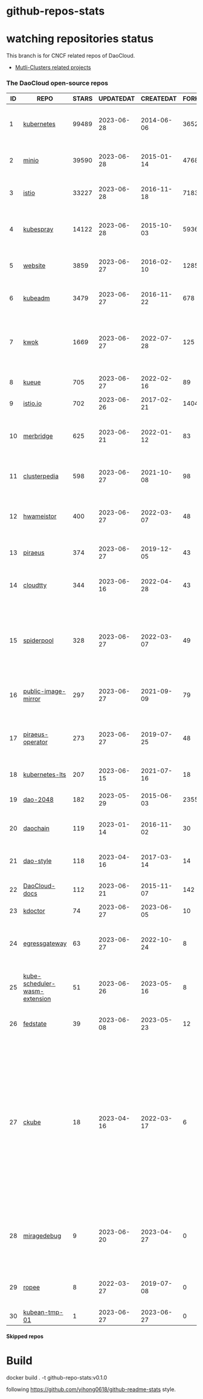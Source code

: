 # github-repos-stats

# watching repositories status

This branch is for CNCF related repos of DaoCloud.
- [Mutli-Clusters related projects](https://github.com/pacoxu/github-repos-stats/tree/multi-clusters)


<!--START_SECTION:github_repos-->
### The DaoCloud open-source repos
| ID |                                               REPO                                                | STARS | UPDATEDAT  | CREATEDAT  | FORKSCOUNT |                                                                                                                     DESCRIPTIONS                                                                                                                     |
|----|---------------------------------------------------------------------------------------------------|-------|------------|------------|------------|------------------------------------------------------------------------------------------------------------------------------------------------------------------------------------------------------------------------------------------------------|
|  1 | [kubernetes](https://github.com/kubernetes/kubernetes)                                            | 99489 | 2023-06-28 | 2014-06-06 |      36528 | Production-Grade Container Scheduling and Management                                                                                                                                                                                                 |
|  2 | [minio](https://github.com/minio/minio)                                                           | 39590 | 2023-06-28 | 2015-01-14 |       4768 | High Performance Object Storage for AI                                                                                                                                                                                                               |
|  3 | [istio](https://github.com/istio/istio)                                                           | 33227 | 2023-06-28 | 2016-11-18 |       7183 | Connect, secure, control, and observe services.                                                                                                                                                                                                      |
|  4 | [kubespray](https://github.com/kubernetes-sigs/kubespray)                                         | 14122 | 2023-06-28 | 2015-10-03 |       5936 | Deploy a Production Ready Kubernetes Cluster                                                                                                                                                                                                         |
|  5 | [website](https://github.com/kubernetes/website)                                                  |  3859 | 2023-06-27 | 2016-02-10 |      12853 | Kubernetes website and documentation repo:                                                                                                                                                                                                           |
|  6 | [kubeadm](https://github.com/kubernetes/kubeadm)                                                  |  3479 | 2023-06-27 | 2016-11-22 |        678 | Aggregator for issues filed against kubeadm                                                                                                                                                                                                          |
|  7 | [kwok](https://github.com/kubernetes-sigs/kwok)                                                   |  1669 | 2023-06-27 | 2022-07-28 |        125 | Kubernetes WithOut Kubelet -  Simulates thousands of Nodes and Clusters.                                                                                                                                                                             |
|  8 | [kueue](https://github.com/kubernetes-sigs/kueue)                                                 |   705 | 2023-06-27 | 2022-02-16 |         89 | Kubernetes-native Job Queueing                                                                                                                                                                                                                       |
|  9 | [istio.io](https://github.com/istio/istio.io)                                                     |   702 | 2023-06-26 | 2017-02-21 |       1404 | Source for the istio.io site                                                                                                                                                                                                                         |
| 10 | [merbridge](https://github.com/merbridge/merbridge)                                               |   625 | 2023-06-21 | 2022-01-12 |         83 | Use eBPF to speed up your Service Mesh like crossing an Einstein-Rosen Bridge.                                                                                                                                                                       |
| 11 | [clusterpedia](https://github.com/clusterpedia-io/clusterpedia)                                   |   598 | 2023-06-27 | 2021-10-08 |         98 | The Encyclopedia of Kubernetes clusters                                                                                                                                                                                                              |
| 12 | [hwameistor](https://github.com/hwameistor/hwameistor)                                            |   400 | 2023-06-27 | 2022-03-07 |         48 | Hwameistor is an HA local storage system for cloud-native stateful workloads.                                                                                                                                                                        |
| 13 | [piraeus](https://github.com/piraeusdatastore/piraeus)                                            |   374 | 2023-06-27 | 2019-12-05 |         43 | High Available Datastore for Kubernetes                                                                                                                                                                                                              |
| 14 | [cloudtty](https://github.com/cloudtty/cloudtty)                                                  |   344 | 2023-06-16 | 2022-04-28 |         43 | A Friendly Kubernetes CloudShell (Web Terminal) !                                                                                                                                                                                                    |
| 15 | [spiderpool](https://github.com/spidernet-io/spiderpool)                                          |   328 | 2023-06-27 | 2022-03-07 |         49 | underlay network solution with IPAM and meta plugins, running on bare metal, VM and public cloud                                                                                                                                                     |
| 16 | [public-image-mirror](https://github.com/DaoCloud/public-image-mirror)                            |   297 | 2023-06-27 | 2021-09-09 |         79 | 很多镜像都在国外。比如 gcr 。国内下载很慢，需要加速。                                                                                                                                                                                                |
| 17 | [piraeus-operator](https://github.com/piraeusdatastore/piraeus-operator)                          |   273 | 2023-06-27 | 2019-07-25 |         48 | The Piraeus Operator manages LINSTOR clusters in Kubernetes.                                                                                                                                                                                         |
| 18 | [kubernetes-lts](https://github.com/klts-io/kubernetes-lts)                                       |   207 | 2023-06-15 | 2021-07-16 |         18 | Kubernetes LTS(long term support)                                                                                                                                                                                                                    |
| 19 | [dao-2048](https://github.com/DaoCloud/dao-2048)                                                  |   182 | 2023-05-29 | 2015-06-03 |       2355 | 2048 is a number puzzle game.                                                                                                                                                                                                                        |
| 20 | [daochain](https://github.com/DaoCloud/daochain)                                                  |   119 | 2023-01-14 | 2016-11-02 |         30 | Docker image verification system based on Ethereum                                                                                                                                                                                                   |
| 21 | [dao-style](https://github.com/DaoCloud/dao-style)                                                |   118 | 2023-04-16 | 2017-03-14 |         14 | 🎉 A high quality component library built on Vue.js 2.0                                                                                                                                                                                              |
| 22 | [DaoCloud-docs](https://github.com/DaoCloud/DaoCloud-docs)                                        |   112 | 2023-06-21 | 2015-11-07 |        142 | DaoCloud Enterprise 5.0 Documentation                                                                                                                                                                                                                |
| 23 | [kdoctor](https://github.com/kdoctor-io/kdoctor)                                                  |    74 | 2023-06-27 | 2023-06-05 |         10 | kdoctor                                                                                                                                                                                                                                              |
| 24 | [egressgateway](https://github.com/spidernet-io/egressgateway)                                    |    63 | 2023-06-27 | 2022-10-24 |          8 | EgressGateway provides network egress capabilities for Kubernetes clusters.                                                                                                                                                                          |
| 25 | [kube-scheduler-wasm-extension](https://github.com/kubernetes-sigs/kube-scheduler-wasm-extension) |    51 | 2023-06-26 | 2023-05-16 |          8 | All the things to make the scheduler extendable with wasm.                                                                                                                                                                                           |
| 26 | [fedstate](https://github.com/fedstate/fedstate)                                                  |    39 | 2023-06-08 | 2023-05-23 |         12 | Federated middleware based on Karmada                                                                                                                                                                                                                |
| 27 | [ckube](https://github.com/DaoCloud/ckube)                                                        |    18 | 2023-04-16 | 2022-03-17 |          6 | Kubernetes APIServer 高性能代理组件，代理 APIServer 的 List 请求，其它类型的请求会直接反向代理到原生 APIServer。 CKube 还额外支持了分页、搜索和索引等功能。 并且，CKube 100% 兼容原生 kubectl 和 kube client sdk，只需要简单的配置即可实现全局替换。 |
| 28 | [miragedebug](https://github.com/miragedebug/miragedebug)                                         |     9 | 2023-06-20 | 2023-04-27 |          0 | MirageDebug: Local remote debugging for Kubernetes apps, enabling fully authentic environment debugging.                                                                                                                                             |
| 29 | [ropee](https://github.com/DaoCloud/ropee)                                                        |     8 | 2022-03-27 | 2019-07-08 |          0 | A scalable prometheus remote storage adapter for splunk.                                                                                                                                                                                             |
| 30 | [kubean-tmp-01](https://github.com/kubean-io/kubean-tmp-01)                                       |     1 | 2023-06-27 | 2023-06-27 |          0 | kubean-tmp-01                                                                                                                                                                                                                                        |



#### Skipped repos
<!--END_SECTION:github_repos-->

# Build

docker build . -t github-repo-stats:v0.1.0

following https://github.com/yihong0618/github-readme-stats style.
